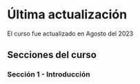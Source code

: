 # Última actualización

El curso fue actualizado en Agosto del 2023

## Secciones del curso

### Sección 1 - Introducción
